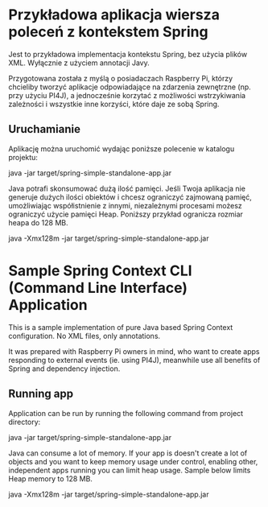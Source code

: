 # Przykładowa aplikacja wiersza poleceń z kontekstem Spring
Jest to przykładowa implementacja kontekstu Spring, bez użycia plików XML. Wyłącznie z użyciem annotacji Javy.

Przygotowana została z myślą o posiadaczach Raspberry Pi, którzy chcieliby tworzyć aplikacje odpowiadające
na zdarzenia zewnętrzne (np. przy użyciu PI4J), a jednocześnie korzytać z możliwości wstrzykiwania zależności
i wszystkie inne korzyści, które daje ze sobą Spring.

## Uruchamianie

Aplikację można uruchomić wydając poniższe polecenie w katalogu projektu:

java -jar target/spring-simple-standalone-app.jar

Java potrafi skonsumować dużą ilość pamięci. Jeśli Twoja aplikacja nie generuje dużych ilości obiektów
i chcesz ograniczyć zajmowaną pamięć, umożliwiając współistnienie z innymi, niezależnymi procesami
możesz ograniczyć użycie pamięci Heap. Poniższy przykład ogranicza rozmiar heapa do 128 MB.

java -Xmx128m -jar target/spring-simple-standalone-app.jar

# Sample Spring Context CLI (Command Line Interface) Application

This is a sample implementation of pure Java based Spring Context configuration. No XML files, only annotations.

It was prepared with Raspberry Pi owners in mind, who want to create apps responding to external events (ie. using PI4J),
meanwhile use all benefits of Spring and dependency injection.

## Running app

Application can be run by running the following command from project directory:

java -jar target/spring-simple-standalone-app.jar

Java can consume a lot of memory. If your app is doesn't create a lot of objects
and you want to keep memory usage under control, enabling other, independent apps running you can limit heap usage.
Sample below limits Heap memory to 128 MB.

java -Xmx128m -jar target/spring-simple-standalone-app.jar